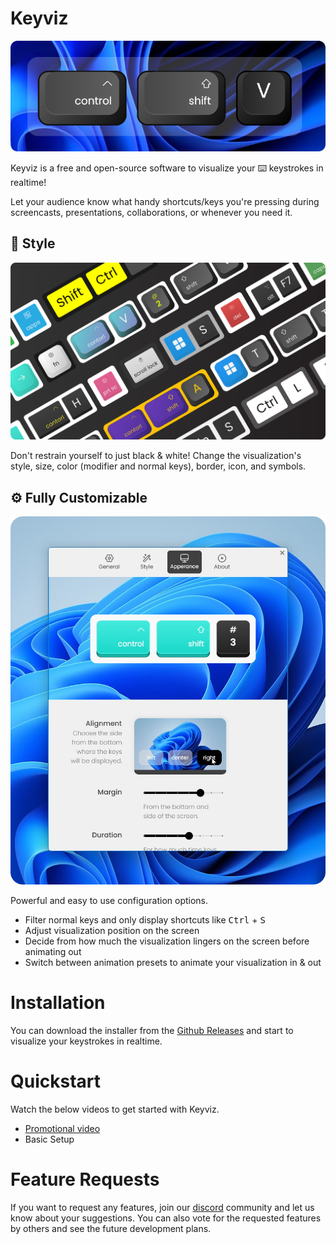 # Keyviz
![keyviz-preview](previews/container.png)

Keyviz is a free and open-source software to visualize your ⌨️ keystrokes in realtime!

Let your audience know what handy shortcuts/keys you're pressing during screencasts, presentations, collaborations, or whenever you need it.

## 🦄 Style
![multiple-styles](previews/reel.png)

Don't restrain yourself to just black & white! Change the visualization's style, size, color (modifier and normal keys), border, icon, and symbols.

## ⚙️ Fully Customizable
![keyviz-settings](previews/appearance-tab.png)

Powerful and easy to use configuration options. 
- Filter normal keys and only display shortcuts like <kbd>Ctrl</kbd> + <kbd>S</kbd>
- Adjust visualization position on the screen
- Decide from how much the visualization lingers on the screen before animating out
- Switch between animation presets to animate your visualization in & out

# Installation
You can download the installer from the [Github Releases](https://github.com/mulaRahul/keyviz/releases) and start to visualize your keystrokes in realtime.

# Quickstart
Watch the below videos to get started with Keyviz.
- [Promotional video](https://youtu.be/zb1WYWm_zuk)
- Basic Setup

# Feature Requests
If you want to request any features, join our [discord](https://discord.gg/qyrKWCvtEq) community and let us know about your suggestions. You can also vote for the requested features by others and see the future development plans.
